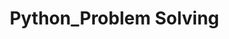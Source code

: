 # <img scr='https://upload.wikimedia.org/wikipedia/commons/thumb/c/c3/Python-logo-notext.svg/1869px-Python-logo-notext.svg.png'> Python_Problem Solving

